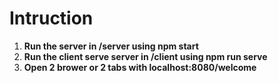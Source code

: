 # Intruction

1. **Run the server in /server using npm start**
2. **Run the client serve server in /client using npm run serve**
3. **Open 2 brower or 2 tabs with localhost:8080/welcome**
